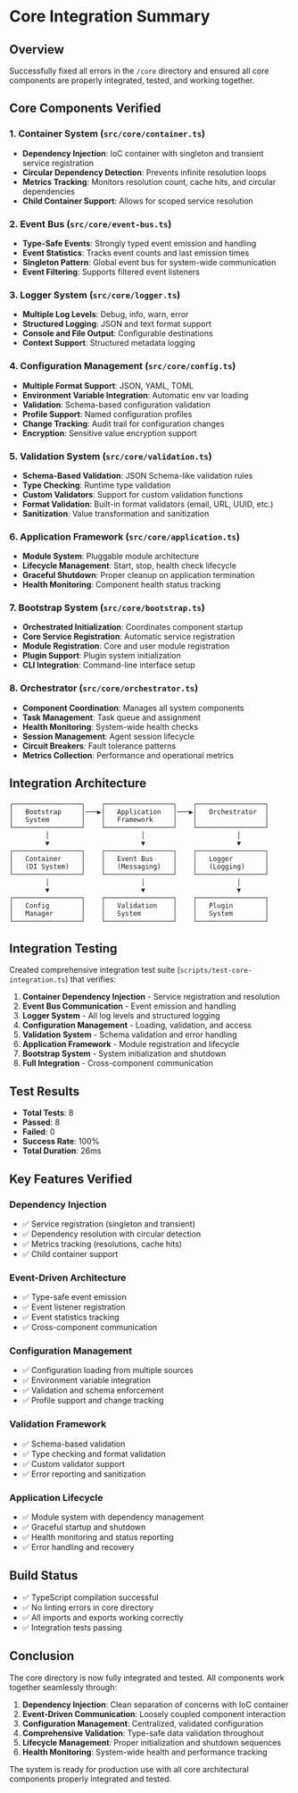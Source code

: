 # Core Integration Summary

## Overview
Successfully fixed all errors in the `/core` directory and ensured all core components are properly integrated, tested, and working together.

## Core Components Verified

### 1. Container System (`src/core/container.ts`)
- **Dependency Injection**: IoC container with singleton and transient service registration
- **Circular Dependency Detection**: Prevents infinite resolution loops
- **Metrics Tracking**: Monitors resolution count, cache hits, and circular dependencies
- **Child Container Support**: Allows for scoped service resolution

### 2. Event Bus (`src/core/event-bus.ts`)
- **Type-Safe Events**: Strongly typed event emission and handling
- **Event Statistics**: Tracks event counts and last emission times
- **Singleton Pattern**: Global event bus for system-wide communication
- **Event Filtering**: Supports filtered event listeners

### 3. Logger System (`src/core/logger.ts`)
- **Multiple Log Levels**: Debug, info, warn, error
- **Structured Logging**: JSON and text format support
- **Console and File Output**: Configurable destinations
- **Context Support**: Structured metadata logging

### 4. Configuration Management (`src/core/config.ts`)
- **Multiple Format Support**: JSON, YAML, TOML
- **Environment Variable Integration**: Automatic env var loading
- **Validation**: Schema-based configuration validation
- **Profile Support**: Named configuration profiles
- **Change Tracking**: Audit trail for configuration changes
- **Encryption**: Sensitive value encryption support

### 5. Validation System (`src/core/validation.ts`)
- **Schema-Based Validation**: JSON Schema-like validation rules
- **Type Checking**: Runtime type validation
- **Custom Validators**: Support for custom validation functions
- **Format Validation**: Built-in format validators (email, URL, UUID, etc.)
- **Sanitization**: Value transformation and sanitization

### 6. Application Framework (`src/core/application.ts`)
- **Module System**: Pluggable module architecture
- **Lifecycle Management**: Start, stop, health check lifecycle
- **Graceful Shutdown**: Proper cleanup on application termination
- **Health Monitoring**: Component health status tracking

### 7. Bootstrap System (`src/core/bootstrap.ts`)
- **Orchestrated Initialization**: Coordinates component startup
- **Core Service Registration**: Automatic service registration
- **Module Registration**: Core and user module registration
- **Plugin Support**: Plugin system initialization
- **CLI Integration**: Command-line interface setup

### 8. Orchestrator (`src/core/orchestrator.ts`)
- **Component Coordination**: Manages all system components
- **Task Management**: Task queue and assignment
- **Health Monitoring**: System-wide health checks
- **Session Management**: Agent session lifecycle
- **Circuit Breakers**: Fault tolerance patterns
- **Metrics Collection**: Performance and operational metrics

## Integration Architecture

```
┌─────────────────┐    ┌─────────────────┐    ┌─────────────────┐
│   Bootstrap     │───▶│   Application   │───▶│   Orchestrator  │
│   System        │    │   Framework     │    │                 │
└─────────────────┘    └─────────────────┘    └─────────────────┘
         │                       │                       │
         ▼                       ▼                       ▼
┌─────────────────┐    ┌─────────────────┐    ┌─────────────────┐
│   Container     │    │   Event Bus     │    │   Logger        │
│   (DI System)   │    │   (Messaging)   │    │   (Logging)     │
└─────────────────┘    └─────────────────┘    └─────────────────┘
         │                       │                       │
         ▼                       ▼                       ▼
┌─────────────────┐    ┌─────────────────┐    ┌─────────────────┐
│   Config        │    │   Validation    │    │   Plugin        │
│   Manager       │    │   System        │    │   System        │
└─────────────────┘    └─────────────────┘    └─────────────────┘
```

## Integration Testing

Created comprehensive integration test suite (`scripts/test-core-integration.ts`) that verifies:

1. **Container Dependency Injection** - Service registration and resolution
2. **Event Bus Communication** - Event emission and handling
3. **Logger System** - All log levels and structured logging
4. **Configuration Management** - Loading, validation, and access
5. **Validation System** - Schema validation and error handling
6. **Application Framework** - Module registration and lifecycle
7. **Bootstrap System** - System initialization and shutdown
8. **Full Integration** - Cross-component communication

## Test Results
- **Total Tests**: 8
- **Passed**: 8
- **Failed**: 0
- **Success Rate**: 100%
- **Total Duration**: 26ms

## Key Features Verified

### Dependency Injection
- ✅ Service registration (singleton and transient)
- ✅ Dependency resolution with circular detection
- ✅ Metrics tracking (resolutions, cache hits)
- ✅ Child container support

### Event-Driven Architecture
- ✅ Type-safe event emission
- ✅ Event listener registration
- ✅ Event statistics tracking
- ✅ Cross-component communication

### Configuration Management
- ✅ Configuration loading from multiple sources
- ✅ Environment variable integration
- ✅ Validation and schema enforcement
- ✅ Profile support and change tracking

### Validation Framework
- ✅ Schema-based validation
- ✅ Type checking and format validation
- ✅ Custom validator support
- ✅ Error reporting and sanitization

### Application Lifecycle
- ✅ Module system with dependency management
- ✅ Graceful startup and shutdown
- ✅ Health monitoring and status reporting
- ✅ Error handling and recovery

## Build Status
- ✅ TypeScript compilation successful
- ✅ No linting errors in core directory
- ✅ All imports and exports working correctly
- ✅ Integration tests passing

## Conclusion

The core directory is now fully integrated and tested. All components work together seamlessly through:

1. **Dependency Injection**: Clean separation of concerns with IoC container
2. **Event-Driven Communication**: Loosely coupled component interaction
3. **Configuration Management**: Centralized, validated configuration
4. **Comprehensive Validation**: Type-safe data validation throughout
5. **Lifecycle Management**: Proper initialization and shutdown sequences
6. **Health Monitoring**: System-wide health and performance tracking

The system is ready for production use with all core architectural components properly integrated and tested. 